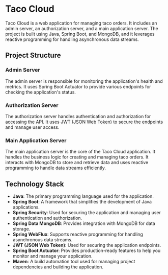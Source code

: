 # Taco Cloud

Taco Cloud is a web application for managing taco orders. It includes an admin server, an authorization server, and a main application server. The project is built using Java, Spring Boot, and MongoDB, and it leverages reactive programming for handling asynchronous data streams.

## Project Structure

### Admin Server

The admin server is responsible for monitoring the application's health and metrics. It uses Spring Boot Actuator to provide various endpoints for checking the application's status.

### Authorization Server

The authorization server handles authentication and authorization for accessing the API. It uses JWT (JSON Web Token) to secure the endpoints and manage user access.

### Main Application Server

The main application server is the core of the Taco Cloud application. It handles the business logic for creating and managing taco orders. It interacts with MongoDB to store and retrieve data and uses reactive programming to handle data streams efficiently.

## Technology Stack

- **Java**: The primary programming language used for the application.
- **Spring Boot**: A framework that simplifies the development of Java applications.
- **Spring Security**: Used for securing the application and managing user authentication and authorization.
- **Spring Data MongoDB**: Provides integration with MongoDB for data storage.
- **Spring WebFlux**: Supports reactive programming for handling asynchronous data streams.
- **JWT (JSON Web Token)**: Used for securing the application endpoints.
- **Spring Boot Actuator**: Provides production-ready features to help you monitor and manage your application.
- **Maven**: A build automation tool used for managing project dependencies and building the application.
